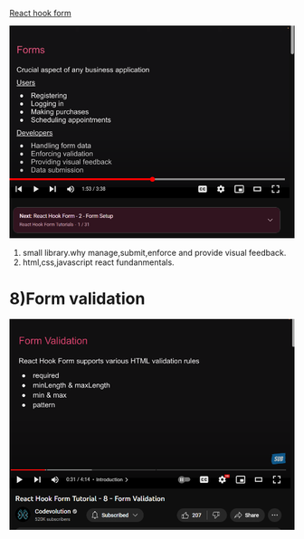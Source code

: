 [React hook form](https://www.youtube.com/watch?v=KejZXxFCe2k&list=PLC3y8-rFHvwjmgBr1327BA5bVXoQH-w5s&index=1)

![Form use ](./images/useofForm.png)
1. small library.why manage,submit,enforce and provide visual feedback.
2. html,css,javascript react fundanmentals. 


# 8)Form validation
![React hook Form Tutorial](./iamges/../images/formValidation.png)